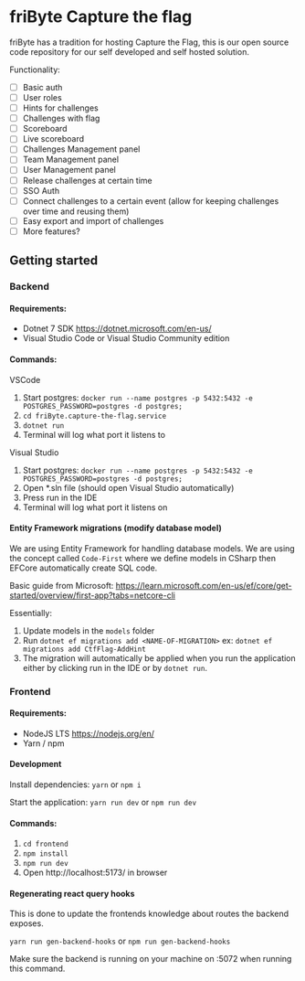 # friByte Capture the flag

friByte has a tradition for hosting Capture the Flag, this is our open source code repository for our self developed and self hosted solution.

Functionality:

- [ ] Basic auth
- [ ] User roles
- [ ] Hints for challenges
- [ ] Challenges with flag
- [ ] Scoreboard
- [ ] Live scoreboard
- [ ] Challenges Management panel
- [ ] Team Management panel
- [ ] User Management panel
- [ ] Release challenges at certain time
- [ ] SSO Auth
- [ ] Connect challenges to a certain event (allow for keeping challenges over time and reusing them)
- [ ] Easy export and import of challenges
- [ ] More features?

## Getting started

### Backend

#### Requirements:

- Dotnet 7 SDK https://dotnet.microsoft.com/en-us/
- Visual Studio Code or Visual Studio Community edition

#### Commands:

VSCode

1. Start postgres: `docker run --name postgres -p 5432:5432 -e POSTGRES_PASSWORD=postgres -d postgres;`
2. `cd friByte.capture-the-flag.service`
3. `dotnet run`
4. Terminal will log what port it listens to

Visual Studio

1. Start postgres: `docker run --name postgres -p 5432:5432 -e POSTGRES_PASSWORD=postgres -d postgres;`
2. Open \*.sln file (should open Visual Studio automatically)
3. Press run in the IDE
4. Terminal will log what port it listens on

#### Entity Framework migrations (modify database model)

We are using Entity Framework for handling database models. We are using the concept called `Code-First` where we define models in CSharp then EFCore automatically create SQL code.

Basic guide from Microsoft: https://learn.microsoft.com/en-us/ef/core/get-started/overview/first-app?tabs=netcore-cli

Essentially:

1. Update models in the `models` folder
2. Run `dotnet ef migrations add <NAME-OF-MIGRATION>` ex: `dotnet ef migrations add CtfFlag-AddHint`
3. The migration will automatically be applied when you run the application either by clicking run in the IDE or by `dotnet run`.

### Frontend

#### Requirements:

- NodeJS LTS https://nodejs.org/en/
- Yarn / npm

#### Development

Install dependencies: `yarn` or `npm i`

Start the application: `yarn run dev` or `npm run dev`

#### Commands:

1. `cd frontend`
2. `npm install`
3. `npm run dev`
4. Open http://localhost:5173/ in browser

#### Regenerating react query hooks

This is done to update the frontends knowledge about routes the backend exposes.

`yarn run gen-backend-hooks` or `npm run gen-backend-hooks`

Make sure the backend is running on your machine on :5072 when running this command.
